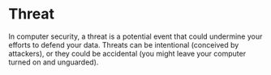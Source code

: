 [Title]: # (Amenaza)
[Order]: # (119)

# Threat

In computer security, a threat is a potential event that could undermine your efforts to defend your data. Threats can be intentional (conceived by attackers), or they could be accidental (you might leave your computer turned on and unguarded).